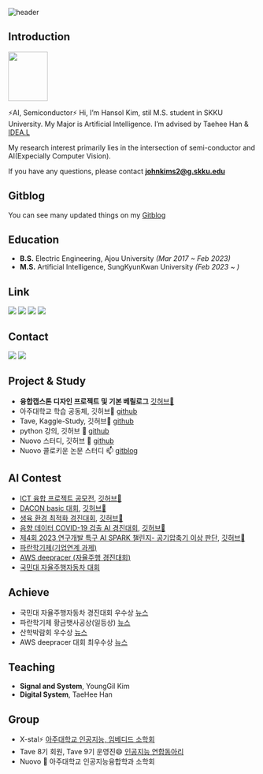 
<!-- # Hi~ 👋 This is Hansol's Github!
&color=auto
&textBg=true
 -->
 ![header](https://capsule-render.vercel.app/api?type=cylinder&color=auto&height=120&section=header&text=%20Hansol%20Github%20~👋&fontSize=50)

## Introduction

<img src="https://user-images.githubusercontent.com/101409953/214646958-0336efea-90e2-4e72-a136-e728ec1fbcf7.png" width="80" height="100" />

⚡AI, Semiconductor⚡
Hi, I’m Hansol Kim, stil M.S. student in SKKU University. My Major is Artificial Intelligence. I’m advised by Taehee Han & [IDEA.L](https://sites.google.com/view/idealab400525/home/)

My research interest primarily lies in the intersection of semi-conductor and AI(Expecially Computer Vision).

If you have any questions, please contact **johnkims2@g.skku.edu**

## Gitblog

You can see many updated things on my [Gitblog](https://hansollasido.github.io/)


## Education
- **B.S.** Electric Engineering, Ajou University _(Mar 2017 ~ Feb 2023)_
- **M.S.** Artificial Intelligence, SungKyunKwan University _(Feb 2023 ~ )_

## Link
 
[<img src="https://img.shields.io/badge/Facebook-1e51f7?style=flat-square&logo=Facebook&logoColor=white"/>](https://www.facebook.com/profile.php?id=100024496358612) [<img src="https://img.shields.io/badge/Gitblog-000000?style=flat-square&logo=Github&logoColor=white"/>](https://hansollasido.github.io/) [<img src="https://img.shields.io/badge/Notion-424242?style=flat-square&logo=Notion&logoColor=white"/>](https://thoracic-asiago-663.notion.site/Hansol-Kim-e552b0f2ac4a489188d45e5ca1e634df) [<img src="https://img.shields.io/badge/Instagram-fa91ce?style=flat-square&logo=Instagram&logoColor=white"/>](https://www.instagram.com/johnkims222/)

## Contact
<a href="mailto:johnkims2@g.skku.edu"><img src="https://img.shields.io/badge/Gmail-f72020?style=flat-square&logo=Gmail&logoColor=white"/></img></a>
<a href="mailto:johnkims2@naver.com"><img src="https://img.shields.io/badge/Naver-039620?style=flat-square&logo=Naver&logoColor=white"/></img></a>

<!--
### Hope to enter 
- <img src="https://img.shields.io/badge/Samsung-050505?style=flat-square&logo=Samsung&logoColor=white"/>
- <img src="https://img.shields.io/badge/SK하이닉스-ed0707?style=flat-square&logoColor=white"/>
-->

## Project & Study
- **융합캡스톤 디자인 프로젝트 및 기본 베릴로그** [깃허브🌱](https://github.com/hansollasido/verilog-FPGA)
- 아주대학교 학습 공동체, 깃허브🌱 [github](https://github.com/hansollasido/X_stal_study)
- Tave, Kaggle-Study, 깃허브🌱 [github](https://github.com/T-aggle)
- python 강의, 깃허브 🌱 [github](https://github.com/hansollasido/python_study)
- Nuovo 스터디, 깃허브 🌱 [github](https://github.com/dhcryan/kaggle_challenge_)
- Nuovo 콜로키운 논문 스터디 📫 [gitblog](https://hansollasido.github.io/categories/%EC%BB%B4%ED%93%A8%ED%84%B0%20%EB%B9%84%EC%A0%84/)

## AI Contest
- [ICT 융합 프로젝트 공모전](https://www.all-con.co.kr/view/contest/474641), [깃허브🌱](https://github.com/hansollasido/Chat_bot)
- [DACON basic 대회](https://dacon.io/), [깃허브🌱](https://github.com/hansollasido/dacon_basic)
- [생육 환경 최적화 경진대회](https://dacon.io/competitions/official/235897/overview/description), [깃허브🌱](https://github.com/hansollasido/dacon_plant)
- [음향 데이터 COVID-19 검출 AI 경진대회](https://dacon.io/competitions/official/235910/overview/description), [깃허브🌱](https://github.com/hansollasido/Dacon_covid19)
- [제4회 2023 연구개발 특구 AI SPARK 챌린지- 공기압축기 이상 판단](https://aifactory.space/competition/data/2226), [깃허브🌱](https://github.com/hansollasido/AI_SPARK_CONTEST_air_compressor)
- [파란학기제(기업연계 과제)](https://hansollasido.github.io/categories3/paran/)
- [AWS deepracer (자율주행 경진대회)](https://hansollasido.github.io/categories4/contest/)
- [국민대 자율주행자동차 대회](https://hansollasido.github.io/categories4/contest2/)

## Achieve
- 국민대 자율주행자동차 경진대회 우수상 [뉴스](https://coss.kookmin.ac.kr/fvedu/community/photo.do?mode=view&articleNo=5900096&article.offset=30&articleLimit=10)
- 파란학기제 황금뱃사공상(일등상) [뉴스](https://www.ajou.ac.kr/kr/ajou/news.do?mode=view&articleNo=207670)
- 산학박람회 우수상 [뉴스](https://ecefair.ajou.ac.kr/index.asp)
- AWS deepracer 대회 최우수상 [뉴스](https://mobility.ajou.ac.kr/mobility/board/news.do?mode=view&articleNo=206939&article.offset=0&articleLimit=10)

<!-- 
## Language & Tool
<img src="https://img.shields.io/badge/Python-112fd9?style=flat-square&logo=Python&logoColor=white"/> <img src="https://img.shields.io/badge/Matlab-d62d1e?style=flat-square&logo=&logoColor=white"/> <img src="https://img.shields.io/badge/C++-4d640?style=flat-square&logo=C%2B%2B&logoColor=white"/> <img src="https://img.shields.io/badge/R-3776AB?style=flat-square&logo=R&logoColor=white"> <img src="https://img.shields.io/badge/Verilog-BD170B?style=flat-square&logoColor=white">

<img src="https://img.shields.io/badge/Pspice-42f563?style=flat-square&logoColor=white"/> <img src="https://img.shields.io/badge/LTspice-f58142?style=flat-square&logoColor=white"/> <img src="https://img.shields.io/badge/VSCode-f5e642?style=flat-square&logoColor=white"/> <img src="https://img.shields.io/badge/modelsim-8d42f5?style=flat-square&logoColor=white"/> <img src="https://img.shields.io/badge/vivado-349167?style=flat-square&logoColor=white"/> 
 -->

## Teaching
- **Signal and System**, YoungGil Kim
- **Digital System**, TaeHee Han

## Group
- X-stal⚡ [아주대학교 인공지능, 임베디드 소학회](https://www.youtube.com/channel/UCyWvti9qQ77U5NDiSND_X2g)
- Tave 8기 회원, Tave 9기 운영진😄 [인공지능 연합동아리](https://www.instagram.com/tave_wave/?hl=en)
- Nuovo 👯 아주대학교 인공지능융합학과 소학회


<!--
**hansollasido/hansollasido** is a ✨ _special_ ✨ repository because its `README.md` (this file) appears on your GitHub profile.

Here are some ideas to get you started:

- 🔭 I’m currently working on ...
- 🌱 I’m currently learning ...
- 👯 I’m looking to collaborate on ...
- 🤔 I’m looking for help with ...
- 💬 Ask me about ...
- 📫 How to reach me: ...
- 😄 Pronouns: ...
- ⚡ Fun fact: ...
-->
